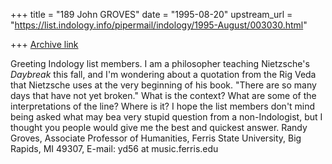 +++
title = "189 John GROVES"
date = "1995-08-20"
upstream_url = "https://list.indology.info/pipermail/indology/1995-August/003030.html"

+++
[Archive link](https://list.indology.info/pipermail/indology/1995-August/003030.html)

Greeting Indology list members. I am a philosopher teaching Nietzsche's
_Daybreak_ this fall, and I'm wondering about a quotation from the Rig
Veda that Nietzsche uses at the very beginning of his book. "There are
so many days that have not yet broken." What is the context? What are
some of the interpretations of the line? Where is it?  I hope the list
members don't mind being asked what may bea very stupid question from a
non-Indologist, but I thought you people would give me the best and
quickest answer. Randy Groves, Associate Professor of Humanities, Ferris
State University, Big Rapids, MI 49307, E-mail: yd56 at music.ferris.edu





